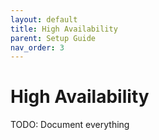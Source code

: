 ```yaml
---
layout: default
title: High Availability
parent: Setup Guide
nav_order: 3
---
```


# High Availability

TODO: Document everything
